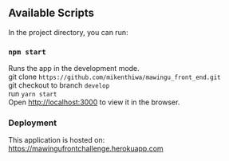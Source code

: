 ## Available Scripts

In the project directory, you can run:

### `npm start`

Runs the app in the development mode.<br>
git clone `https://github.com/mikenthiwa/mawingu_front_end.git`<br>
git checkout to branch `develop`<br>
run `yarn start`<br>
Open [http://localhost:3000](http://localhost:3000) to view it in the browser.



### Deployment

This application is hosted on: https://mawingufrontchallenge.herokuapp.com


